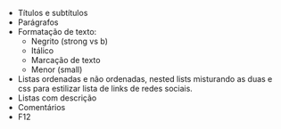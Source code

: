 - Títulos e subtítulos
- Parágrafos
- Formatação de texto:
    - Negrito (strong vs b)
    - Itálico
    - Marcação de texto
    - Menor (small)
- Listas ordenadas e não ordenadas, nested lists misturando as duas e css para estilizar lista de links de redes sociais.
- Listas com descrição
- Comentários
- F12
